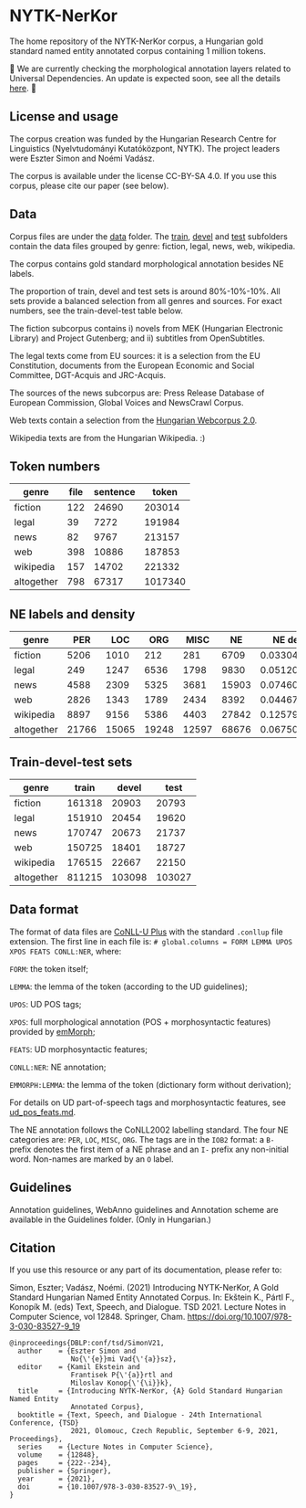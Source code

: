 # NYTK-NerKor
The home repository of the NYTK-NerKor corpus, a Hungarian gold standard named entity annotated corpus containing 1 million tokens. 

:construction:  We are currently checking the morphological annotation layers related to Universal Dependencies. An update is expected soon, see all the details [here](ud_pos_feats.md). :construction:

## License and usage

The corpus creation was funded by the Hungarian Research Centre for Linguistics (Nyelvtudományi Kutatóközpont, NYTK). The project leaders were Eszter Simon and Noémi Vadász. 

The corpus is available under the license CC-BY-SA 4.0. If you use this corpus, please cite our paper (see below). 

## Data

Corpus files are under the [data](data) folder. The [train](data/train), [devel](data/devel) and [test](data/test) subfolders contain the data files grouped by genre: fiction, legal, news, web, wikipedia. 

The corpus contains gold standard morphological annotation besides NE labels. 

The proportion of train, devel and test sets is around 80%-10%-10%. All sets provide a balanced selection from all genres and sources. For exact numbers, see the train-devel-test table below. 
 
The fiction subcorpus contains i) novels from MEK (Hungarian Electronic Library) and Project Gutenberg; and ii) subtitles from OpenSubtitles. 
 
The legal texts come from EU sources: it is a selection from the EU Constitution, documents from the European Economic and Social Committee, DGT-Acquis and JRC-Acquis.
 
The sources of the news subcorpus are: Press Release Database of European Commission, Global Voices and NewsCrawl Corpus. 

Web texts contain a selection from the [Hungarian Webcorpus 2.0](https://hlt.bme.hu/en/resources/webcorpus2). 

Wikipedia texts are from the Hungarian Wikipedia. :)

## Token numbers

| genre          | file | sentence | token   |
|----------------|------|----------|---------|
| fiction        | 122  | 24690    | 203014  |
| legal          | 39   | 7272     | 191984  |
| news           | 82   | 9767     | 213157  |
| web            | 398  | 10886    | 187853  |
| wikipedia      | 157  | 14702    | 221332  |
| altogether     | 798  | 67317    | 1017340 |

## NE labels and density

| genre      | PER   | LOC   | ORG   | MISC  | NE    | NE density    |
|------------|-------|-------|-------|-------|-------|---------------|
| fiction    | 5206  | 1010  | 212   | 281   | 6709  | 0.03304698198 |
| legal      | 249   | 1247  | 6536  | 1798  | 9830  | 0.05120218352 |
| news       | 4588  | 2309  | 5325  | 3681  | 15903 | 0.07460697983 |
| web        | 2826  | 1343  | 1789  | 2434  | 8392  | 0.04467322854 |
| wikipedia  | 8897  | 9156  | 5386  | 4403  | 27842 | 0.1257929265  |
| altogether | 21766 | 15065 | 19248 | 12597 | 68676 | 0.0675054554  |

## Train-devel-test sets

| genre      | train  | devel  | test   |
|------------|--------|--------|--------|
| fiction    | 161318 | 20903  | 20793  |
| legal      | 151910 | 20454  | 19620  |
| news       | 170747 | 20673  | 21737  |
| web        | 150725 | 18401  | 18727  |
| wikipedia  | 176515 | 22667  | 22150  |
| altogether | 811215 | 103098 | 103027 |

## Data format

The format of data files are [CoNLL-U Plus](https://universaldependencies.org/ext-format.html) with the standard `.conllup` file extension. The first line in each file is: `# global.columns = FORM LEMMA UPOS XPOS FEATS CONLL:NER`, where:

`FORM`: the token itself;

`LEMMA`: the lemma of the token (according to the UD guidelines);

`UPOS`: UD POS tags; 

`XPOS`: full morphological annotation (POS + morphosyntactic features) provided by [emMorph](https://github.com/dlt-rilmta/emMorph); 

`FEATS`: UD morphosyntactic features;

`CONLL:NER`: NE annotation;

`EMMORPH:LEMMA`: the lemma of the token (dictionary form without derivation);

For details on UD part-of-speech tags and morphosyntactic features, see [ud_pos_feats.md](ud_pos_feats.md).

The NE annotation follows the CoNLL2002 labelling standard. The four NE categories are: `PER`, `LOC`, `MISC`, `ORG`. The tags are in the `IOB2` format: a `B-` prefix denotes the first item of a NE phrase and an `I-` prefix any non-initial word. Non-names are marked by an `O` label. 

## Guidelines

Annotation guidelines, WebAnno guidelines and Annotation scheme are available in the Guidelines folder. (Only in Hungarian.)

## Citation

If you use this resource or any part of its documentation, please refer to:


Simon, Eszter; Vadász, Noémi. (2021) Introducing NYTK-NerKor, A Gold Standard Hungarian Named Entity Annotated Corpus. In: Ekštein K., Pártl F., Konopík M. (eds) Text, Speech, and Dialogue. TSD 2021. Lecture Notes in Computer Science, vol 12848. Springer, Cham. https://doi.org/10.1007/978-3-030-83527-9_19


```
@inproceedings{DBLP:conf/tsd/SimonV21,
  author    = {Eszter Simon and
               No{\'{e}}mi Vad{\'{a}}sz},
  editor    = {Kamil Ekstein and
               Frantisek P{\'{a}}rtl and
               Miloslav Konop{\'{\i}}k},
  title     = {Introducing NYTK-NerKor, {A} Gold Standard Hungarian Named Entity
               Annotated Corpus},
  booktitle = {Text, Speech, and Dialogue - 24th International Conference, {TSD}
               2021, Olomouc, Czech Republic, September 6-9, 2021, Proceedings},
  series    = {Lecture Notes in Computer Science},
  volume    = {12848},
  pages     = {222--234},
  publisher = {Springer},
  year      = {2021},
  doi       = {10.1007/978-3-030-83527-9\_19},
}
```
